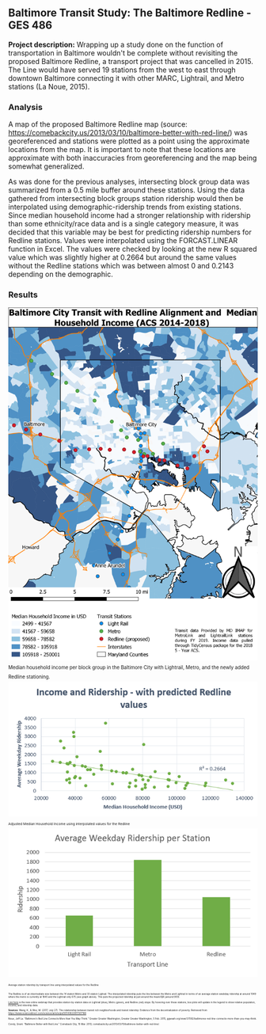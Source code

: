 ## Baltimore Transit Study: The Baltimore Redline - GES 486

**Project description:** Wrapping up a study done on the function of transportation in Baltimore wouldn't be complete without revisiting the proposed Baltimore Redline, a transport project that was cancelled in 2015. The Line would have served 19 stations from the west to east through downtown Baltimore connecting it with other MARC, Lightrail, and Metro stations (La Noue, 2015).

### Analysis
A map of the proposed Baltimore Redline map (source: https://comebackcity.us/2013/03/10/baltimore-better-with-red-line/) was georeferenced and stations were plotted as a point using the approximate locations from the map. It is important to note that these locations are approximate with both inaccuracies from georeferencing and the map being somewhat generalized. 

As was done for the previous analyses, intersecting block group data was summarized from a 0.5 mile buffer around these stations. Using the data gathered from intersecting block groups station ridership would then be interpolated using demographic-ridership trends from existing stations. Since median household income had a stronger relationship with ridership than some ethnicity/race data and is a single category measure, it was decided that this variable may be best for predicting ridership numbers for Redline stations. Values were interpolated using the FORCAST.LINEAR function in Excel. The values were checked by looking at the new R squared value which was slightly higher at 0.2664 but around the same values without the Redline stations which was between almost 0 and 0.2143 depending on the demographic. 



### Results
<img src="../images/Transit_Map.png"/>
<sup><sub>Median household income per block group in the Baltimore City with Lightrail, Metro, and the newly added Redline stationing.
  

<img src="../images/MHHI_1.PNG"/>
<sup><sub>Adjusted Median Household Income using interpolated values for the Redline
  
  <img src="../images/Ridership.PNG"/>
<sup><sub>Average station ridership by transport line using interpolated values for the Redline

The Redline is of an intermediate size between the 14 station Metro and 33 station Lighrail. The interpolated ridership puts the line between the Metro and Lightrail in terms of an average station weekday ridership at around 1049 where the metro is currently at 1845 and the Lightrail only 675 (see graph above). This puts the projected ridership at just around the mean/IQR (around 900). 

 [Live here](../GES_486_Project_3/qgis2web_2020_05_12-15_52_03_111866/index.html) is the new online webmap that provides station-by-station data on Lightrail (blue), Metro (green), and Redline (red) stops. By hovering over these stations, box plots will update in the legend to show relative population, income, and ridership data.

**Sources:**
Wang, K., & Woo, M. (2017, July 27). The relationship between transit rich neighborhoods and transit ridership: Evidence from the decentralization of poverty. Retrieved from https://www.sciencedirect.com/science/article/pii/S0143622817307166

Noue, Jeff La. “Baltimore's Red Line Connects More than You May Think.” Greater Greater Washington, Greater Greater Washington, 5 Feb. 2015, ggwash.org/view/37092/baltimores-red-line-connects-more-than-you-may-think.

Corely, Grant. “Baltimore Better with Red Line.” Comeback City, 15 Mar. 2013, comebackcity.us/2013/03/10/baltimore-better-with-red-line/.
